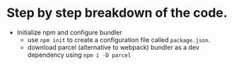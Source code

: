# Step by step breakdown of the code.

- Initialize npm and configure bundler
  - use `npm init` to create a configuration file called `package.json`.
  - download parcel (alternative to webpack) bundler as a dev dependency using `npm i -D parcel`
